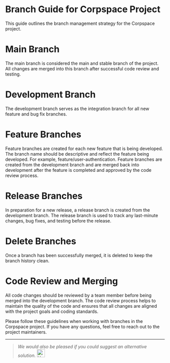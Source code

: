 # Branch Guide for Corpspace Project

This guide outlines the branch management strategy for the Corpspace project.

# Main Branch

The main branch is considered the main and stable branch of the project. 
All changes are merged into this branch after successful code review and testing.

# Development Branch

The development branch serves as the integration branch for all new feature and bug fix branches.

# Feature Branches

Feature branches are created for each new feature that is being developed. 
The branch name should be descriptive and reflect the feature being developed. For example, feature/user-authentication. 
Feature branches are created from the development branch and are merged back into development after the feature is completed and approved by the code review process.

# Release Branches

In preparation for a new release, a release branch is created from the development branch. 
The release branch is used to track any last-minute changes, bug fixes, and testing before the release.

# Delete Branches

Once a branch has been successfully merged, it is deleted to keep the branch history clean.

# Code Review and Merging

All code changes should be reviewed by a team member before being merged into the development branch. 
The code review process helps to maintain the quality of the code and ensures that all changes are aligned with the project goals and coding standards.

Please follow these guidelines when working with branches in the Corpspace project. 
If you have any questions, feel free to reach out to the project maintainers.

---
> _We would also be pleased if you could suggest an alternative solution._ <img src="https://raw.githubusercontent.com/Tarikul-Islam-Anik/Animated-Fluent-Emojis/master/Emojis/Hand%20gestures/Heart%20Hands.png" alt="Heart Hands" width="25" height="25" />